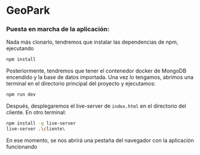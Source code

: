 # GeoPark

### Puesta en marcha de la aplicación:
Nada más clonarlo, tendremos que instalar las dependencias de npm, ejecutando
```bash
npm install
```

Posteriormente, tendremos que tener el contenedor docker de MongoDB encendido y la base de datos importada. Una vez lo tengamos, abrimos una terminal en el directorio principal del proyecto y ejecutamos:
```bash
npm run dev
```

Después, desplegaremos el live-server de `index.html` en el directorio del cliente. En otro terminal:
```bash
npm install -g live-server
live-server .\cliente\
```

En ese momento, se nos abrirá una pestaña del navegador con la aplicación funcionando
